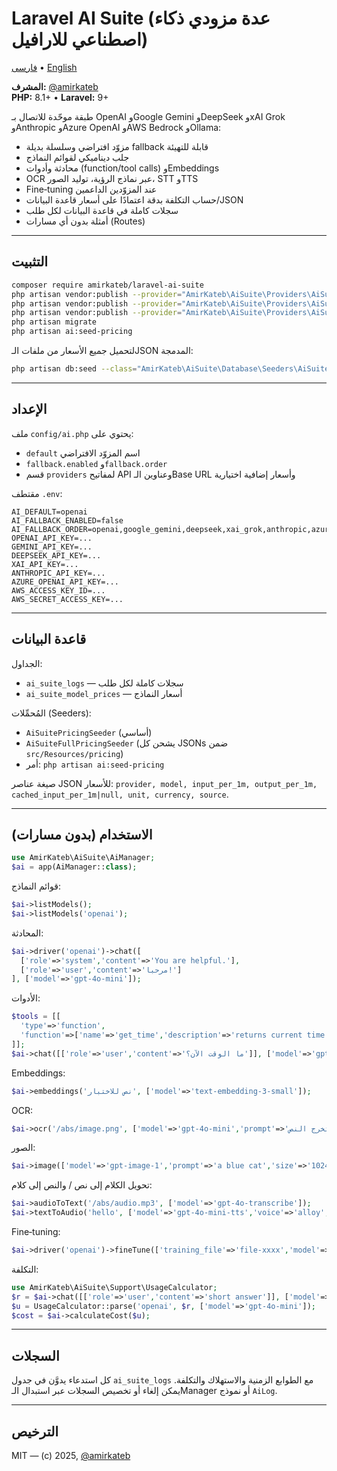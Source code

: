 # Laravel AI Suite (عدة مزودي ذكاء اصطناعي للارافيل)

[فارسی](README.md) • [English](README.en.md)

**المشرف:** [@amirkateb](https://github.com/amirkateb)  
**PHP:** ‎8.1+ • **Laravel:** ‎9+

طبقة موحّدة للاتصال بـ OpenAI وGoogle Gemini وDeepSeek وxAI Grok وAnthropic وAzure OpenAI وAWS Bedrock وOllama:
- مزوّد افتراضي وسلسلة بديلة fallback قابلة للتهيئة
- جلب ديناميكي لقوائم النماذج
- محادثة وأدوات (function/tool calls) وEmbeddings
- OCR عبر نماذج الرؤية، توليد الصور، STT وTTS
- Fine‑tuning عند المزوّدين الداعمين
- حساب التكلفة بدقة اعتمادًا على أسعار قاعدة البيانات/JSON
- سجلات كاملة في قاعدة البيانات لكل طلب
- أمثلة بدون أي مسارات (Routes)

---

## التثبيت

```bash
composer require amirkateb/laravel-ai-suite
php artisan vendor:publish --provider="AmirKateb\AiSuite\Providers\AiSuiteServiceProvider" --tag=config
php artisan vendor:publish --provider="AmirKateb\AiSuite\Providers\AiSuiteServiceProvider" --tag=migrations
php artisan vendor:publish --provider="AmirKateb\AiSuite\Providers\AiSuiteServiceProvider" --tag=seeders
php artisan migrate
php artisan ai:seed-pricing
```

لتحميل جميع الأسعار من ملفات الـJSON المدمجة:
```bash
php artisan db:seed --class="AmirKateb\AiSuite\Database\Seeders\AiSuiteFullPricingSeeder"
```

---

## الإعداد

ملف `config/ai.php` يحتوي على:
- `default` اسم المزوّد الافتراضي
- `fallback.enabled` و`fallback.order`
- قسم `providers` لمفاتيح API وعناوين الـBase URL وأسعار إضافية اختيارية

مقتطف `.env`:
```
AI_DEFAULT=openai
AI_FALLBACK_ENABLED=false
AI_FALLBACK_ORDER=openai,google_gemini,deepseek,xai_grok,anthropic,azure_openai,aws_bedrock,ollama
OPENAI_API_KEY=...
GEMINI_API_KEY=...
DEEPSEEK_API_KEY=...
XAI_API_KEY=...
ANTHROPIC_API_KEY=...
AZURE_OPENAI_API_KEY=...
AWS_ACCESS_KEY_ID=...
AWS_SECRET_ACCESS_KEY=...
```

---

## قاعدة البيانات

الجداول:
- `ai_suite_logs` — سجلات كاملة لكل طلب
- `ai_suite_model_prices` — أسعار النماذج

المُحمِّلات (Seeders):
- `AiSuitePricingSeeder` (أساسي)
- `AiSuiteFullPricingSeeder` (يشحن كل JSONs ضمن `src/Resources/pricing`)
- أمر: `php artisan ai:seed-pricing`

صيغة عناصر JSON للأسعار:
`provider, model, input_per_1m, output_per_1m, cached_input_per_1m|null, unit, currency, source`.

---

## الاستخدام (بدون مسارات)

```php
use AmirKateb\AiSuite\AiManager;
$ai = app(AiManager::class);
```

قوائم النماذج:
```php
$ai->listModels();
$ai->listModels('openai');
```

المحادثة:
```php
$ai->driver('openai')->chat([
  ['role'=>'system','content'=>'You are helpful.'],
  ['role'=>'user','content'=>'مرحبا!']
], ['model'=>'gpt-4o-mini']);
```

الأدوات:
```php
$tools = [[
  'type'=>'function',
  'function'=>['name'=>'get_time','description'=>'returns current time','parameters'=>['type'=>'object','properties'=>[]]]
]];
$ai->chat([['role'=>'user','content'=>'ما الوقت الآن؟']], ['model'=>'gpt-4o','tools'=>$tools]);
```

Embeddings:
```php
$ai->embeddings('نص للاختبار', ['model'=>'text-embedding-3-small']);
```

OCR:
```php
$ai->ocr('/abs/image.png', ['model'=>'gpt-4o-mini','prompt'=>'استخرج النص']);
```

الصور:
```php
$ai->image(['model'=>'gpt-image-1','prompt'=>'a blue cat','size'=>'1024x1024','n'=>1]);
```

تحويل الكلام إلى نص / والنص إلى كلام:
```php
$ai->audioToText('/abs/audio.mp3', ['model'=>'gpt-4o-transcribe']);
$ai->textToAudio('hello', ['model'=>'gpt-4o-mini-tts','voice'=>'alloy','format'=>'mp3']);
```

Fine‑tuning:
```php
$ai->driver('openai')->fineTune(['training_file'=>'file-xxxx','model'=>'gpt-4o-mini']);
```

التكلفة:
```php
use AmirKateb\AiSuite\Support\UsageCalculator;
$r = $ai->chat([['role'=>'user','content'=>'short answer']], ['model'=>'gpt-4o-mini']);
$u = UsageCalculator::parse('openai', $r, ['model'=>'gpt-4o-mini']);
$cost = $ai->calculateCost($u);
```

---

## السجلات

كل استدعاء يدوَّن في جدول `ai_suite_logs` مع الطوابع الزمنية والاستهلاك والتكلفة. يمكن إلغاء أو تخصيص السجلات عبر استبدال الـManager أو نموذج `AiLog`.

---

## الترخيص

MIT — (c) 2025, [@amirkateb](https://github.com/amirkateb)
